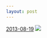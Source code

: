 ```yaml
---
layout: post
---
```


<p>
  <time><a href="/11">2013-08-19</a></time>
  <a href="/11"><img src="{{ site.assets_url }}/11-640.jpg" srcset="{{ site.assets_url }}/11-1280.jpg 1280w, {{ site.assets_url }}/11-960.jpg 960w, {{ site.assets_url }}/11-640.jpg 640w, {{ site.assets_url }}/11-320.jpg 320w" sizes="(min-width: 700px) 50vw, calc(100vw - 2rem)" /></a>
</p>
